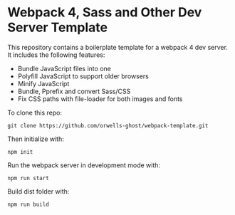 # Webpack 4, Sass and Other Dev Server Template
This repository contains a boilerplate template for a webpack 4 dev server. It includes the following features:
- Bundle JavaScript files into one
- Polyfill JavaScript to support older browsers
- Minify JavaScript
- Bundle, Pprefix and convert Sass/CSS
- Fix CSS paths with file-loader for both images and fonts

To clone this repo:
```
git clone https://github.com/orwells-ghost/webpack-template.git
```
Then initialize with:
```
npm init
```
Run the webpack server in development mode with:
```
npm run start
```
Build dist folder with:
```
npm run build
```